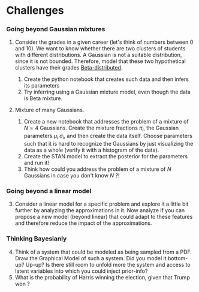 # Challenges

### Going beyond Gaussian mixtures

1. Consider the grades in a given career (let's think of numbers between 0 and 10).  We want to know whether there are two clusters of students with different distributions.  A Gaussian is not a suitable distribution, since it is not bounded.  Therefore, model that these two hypothetical clusters have their grades <a href="https://en.wikipedia.org/wiki/Beta_distribution" taget=beta>Beta-distributed</a>.
    1. Create the python notebook that creates such data and then
   infers its parameters
    2. Try inferring using a Gaussian mixture model, even though the data is Beta mixture.
       
2. Mixture of many Gaussians.
    1. Create a new notebook that addresses the problem of a mixture of $N=4$ Gaussians.  Create the mixture fractions $\pi_i$, the Gaussian parameters $\mu_i$ $\sigma_i$, and then create the data itself.  Choose parameters such that it is hard to recognize the Gaussians by just visualizing the data as a whole (verify it with a histogram of the data).
    2. Create the STAN model to extract the posterior for the parameters and run it!
    3. Think how could you address the problem of a mixture of $N$ Gaussians in case you don't know $N$ ?!

### Going beyond a linear model

3. Consider a linear model for a specific problem and explore it a little bit further by analyzing the approximations in it.  Now analyze if you can propose a new model (beyond linear) that could adapt to these features and therefore reduce the impact of the approximations.

### Thinking Bayesianly

4. Think of a system that could be modeled as being sampled from a PDF.  Draw the Graphical Model of such a system.  Did you model it bottom-up?  Up-up?  Is there still room to unfold more the system and access to latent variables into which you could inject prior-info?
5. What is the probability of Harris winning the election, given that Trump won ?

